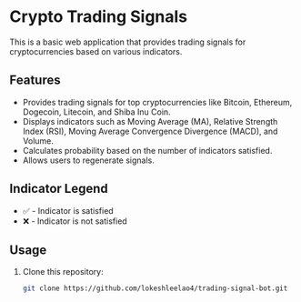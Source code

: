 # Crypto Trading Signals

This is a basic web application that provides trading signals for cryptocurrencies based on various indicators.

## Features

- Provides trading signals for top cryptocurrencies like Bitcoin, Ethereum, Dogecoin, Litecoin, and Shiba Inu Coin.
- Displays indicators such as Moving Average (MA), Relative Strength Index (RSI), Moving Average Convergence Divergence (MACD), and Volume.
- Calculates probability based on the number of indicators satisfied.
- Allows users to regenerate signals.

## Indicator Legend

- ✅ - Indicator is satisfied
- ❌ - Indicator is not satisfied

## Usage

1. Clone this repository:

   ```bash
   git clone https://github.com/lokeshleelao4/trading-signal-bot.git
